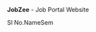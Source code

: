 <b>JobZee</b> - Job Portal Website

<table>
  <thead>
    <tr>Sl No.</tr>
    <tr>Name</tr>
    <tr>Sem</tr>
  </thead>
</table>
